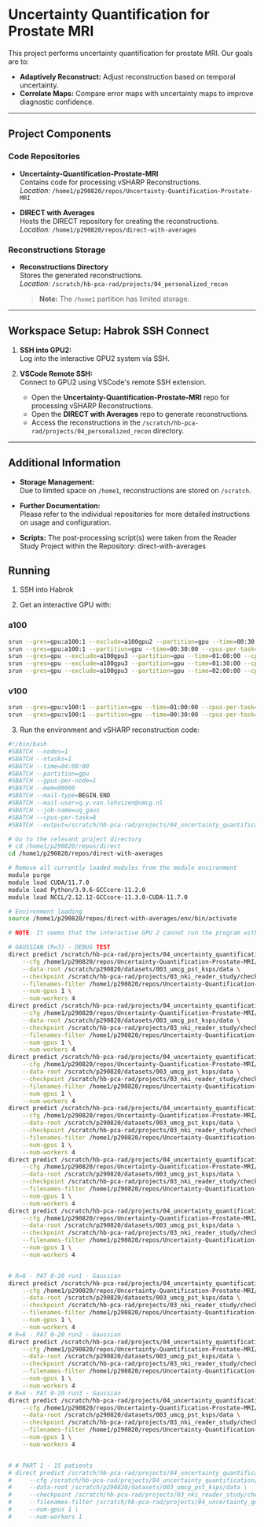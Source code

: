 # Uncertainty Quantification for Prostate MRI

This project performs uncertainty quantification for prostate MRI. Our goals are to:
- **Adaptively Reconstruct:** Adjust reconstruction based on temporal uncertainty.
- **Correlate Maps:** Compare error maps with uncertainty maps to improve diagnostic confidence.

---

## Project Components

### Code Repositories
- **Uncertainty-Quantification-Prostate-MRI**  
  Contains code for processing vSHARP Reconstructions.  
  *Location:* `/home1/p290820/repos/Uncertainty-Quantification-Prostate-MRI`

- **DIRECT with Averages**  
  Hosts the DIRECT repository for creating the reconstructions.  
  *Location:* `/home1/p290820/repos/direct-with-averages`

### Reconstructions Storage
- **Reconstructions Directory**  
  Stores the generated reconstructions.  
  *Location:* `/scratch/hb-pca-rad/projects/04_personalized_recon`  
  > **Note:** The `/home1` partition has limited storage.

---

## Workspace Setup: Habrok SSH Connect

1. **SSH into GPU2:**  
   Log into the interactive GPU2 system via SSH.

2. **VSCode Remote SSH:**  
   Connect to GPU2 using VSCode's remote SSH extension.
   - Open the **Uncertainty-Quantification-Prostate-MRI** repo for processing vSHARP Reconstructions.
   - Open the **DIRECT with Averages** repo to generate reconstructions.
   - Access the reconstructions in the `/scratch/hb-pca-rad/projects/04_personalized_recon` directory.

---

## Additional Information

- **Storage Management:**  
  Due to limited space on `/home1`, reconstructions are stored on `/scratch`.

- **Further Documentation:**  
  Please refer to the individual repositories for more detailed instructions on usage and configuration.

- **Scripts:**
   The post-processing script(s) were taken from the Reader Study Project within the Repository: direct-with-averages


## Running

1. SSH into Habrok

2. Get an interactive GPU with:

### a100
```bash
srun --gres=gpu:a100:1 --exclude=a100gpu2 --partition=gpu --time=00:30:00 --cpus-per-task=8 --mem=64000 --pty /bin/bash
srun --gres=gpu:a100:1 --partition=gpu --time=00:30:00 --cpus-per-task=8 --mem=64000 --pty /bin/bash
srun --gres=gpu --exclude=a100gpu3 --partition=gpu --time=01:00:00 --cpus-per-task=12 --mem=64000 --pty /bin/bash
srun --gres=gpu --exclude=a100gpu3 --partition=gpu --time=01:30:00 --cpus-per-task=12 --mem=64000 --pty /bin/bash
srun --gres=gpu --exclude=a100gpu3 --partition=gpu --time=02:00:00 --cpus-per-task=12 --mem=64000 --pty /bin/bash
```

### v100
```bash
srun --gres=gpu:v100:1 --partition=gpu --time=01:00:00 --cpus-per-task=8 --mem=64000 --pty /bin/bash
srun --gres=gpu:v100:1 --partition=gpu --time=00:30:00 --cpus-per-task=8 --mem=32000 --pty /bin/bash
```

3. Run the environment and vSHARP reconstruction code:
```bash
#!/bin/bash
#SBATCH --nodes=1
#SBATCH --ntasks=1
#SBATCH --time=04:00:00
#SBATCH --partition=gpu
#SBATCH --gpus-per-node=1
#SBATCH --mem=96000
#SBATCH --mail-type=BEGIN,END
#SBATCH --mail-user=q.y.van.lohuizen@umcg.nl
#SBATCH --job-name=uq_gaus
#SBATCH --cpus-per-task=8
#SBATCH --output=/scratch/hb-pca-rad/projects/04_uncertainty_quantification/logs/job-%j_inf_vshp_gauss.log

# Go to the relevant project directory
# cd /home1/p290820/repos/direct
cd /home1/p290820/repos/direct-with-averages

# Remove all currently loaded modules from the module environment
module purge
module load CUDA/11.7.0
module load Python/3.9.6-GCCcore-11.2.0
module load NCCL/2.12.12-GCCcore-11.3.0-CUDA-11.7.0

# Environment loading
source /home1/p290820/repos/direct-with-averages/env/bin/activate

# NOTE: It seems that the interactive GPU 2 cannot run the program with multi treading, but requesting another GPU works fine.

# GAUSSIAN (R=3) - DEBUG TEST
direct predict /scratch/hb-pca-rad/projects/04_uncertainty_quantification/gaussian/recons_3x \
    --cfg /home1/p290820/repos/Uncertainty-Quantification-Prostate-MRI/configs/vsharp/vsharp_r3_gaussian.yaml \
    --data-root /scratch/p290820/datasets/003_umcg_pst_ksps/data \
    --checkpoint /scratch/hb-pca-rad/projects/03_nki_reader_study/checkpoints/model_152000.pt \
    --filenames-filter /home1/p290820/repos/Uncertainty-Quantification-Prostate-MRI/lists/split_by_20/umcg_0001_0172_1_t19.lst \
    --num-gpus 1 \
    --num-workers 4
direct predict /scratch/hb-pca-rad/projects/04_uncertainty_quantification/gaussian/recons_3x \
    --cfg /home1/p290820/repos/Uncertainty-Quantification-Prostate-MRI/configs/vsharp/vsharp_r3_gaussian.yaml \
    --data-root /scratch/p290820/datasets/003_umcg_pst_ksps/data \
    --checkpoint /scratch/hb-pca-rad/projects/03_nki_reader_study/checkpoints/model_152000.pt \
    --filenames-filter /home1/p290820/repos/Uncertainty-Quantification-Prostate-MRI/lists/split_by_20/umcg_0001_0172_1_t19.lst \
    --num-gpus 1 \
    --num-workers 4
direct predict /scratch/hb-pca-rad/projects/04_uncertainty_quantification/gaussian/recons_3x \
    --cfg /home1/p290820/repos/Uncertainty-Quantification-Prostate-MRI/configs/vsharp/vsharp_r3_gaussian.yaml \
    --data-root /scratch/p290820/datasets/003_umcg_pst_ksps/data \
    --checkpoint /scratch/hb-pca-rad/projects/03_nki_reader_study/checkpoints/model_152000.pt \
    --filenames-filter /home1/p290820/repos/Uncertainty-Quantification-Prostate-MRI/lists/split_by_20/umcg_0001_0172_1_t19.lst \
    --num-gpus 1 \
    --num-workers 4
direct predict /scratch/hb-pca-rad/projects/04_uncertainty_quantification/gaussian/recons_3x \
    --cfg /home1/p290820/repos/Uncertainty-Quantification-Prostate-MRI/configs/vsharp/vsharp_r3_gaussian.yaml \
    --data-root /scratch/p290820/datasets/003_umcg_pst_ksps/data \
    --checkpoint /scratch/hb-pca-rad/projects/03_nki_reader_study/checkpoints/model_152000.pt \
    --filenames-filter /home1/p290820/repos/Uncertainty-Quantification-Prostate-MRI/lists/split_by_20/umcg_0001_0172_1_t19.lst \
    --num-gpus 1 \
    --num-workers 4
direct predict /scratch/hb-pca-rad/projects/04_uncertainty_quantification/gaussian/recons_3x \
    --cfg /home1/p290820/repos/Uncertainty-Quantification-Prostate-MRI/configs/vsharp/vsharp_r3_gaussian.yaml \
    --data-root /scratch/p290820/datasets/003_umcg_pst_ksps/data \
    --checkpoint /scratch/hb-pca-rad/projects/03_nki_reader_study/checkpoints/model_152000.pt \
    --filenames-filter /home1/p290820/repos/Uncertainty-Quantification-Prostate-MRI/lists/split_by_20/umcg_0001_0172_1_t19.lst \
    --num-gpus 1 \
    --num-workers 4
direct predict /scratch/hb-pca-rad/projects/04_uncertainty_quantification/gaussian/recons_3x \
    --cfg /home1/p290820/repos/Uncertainty-Quantification-Prostate-MRI/configs/vsharp/vsharp_r3_gaussian.yaml \
    --data-root /scratch/p290820/datasets/003_umcg_pst_ksps/data \
    --checkpoint /scratch/hb-pca-rad/projects/03_nki_reader_study/checkpoints/model_152000.pt \
    --filenames-filter /home1/p290820/repos/Uncertainty-Quantification-Prostate-MRI/lists/split_by_20/umcg_0001_0172_1_t19.lst \
    --num-gpus 1 \
    --num-workers 4


# R=6 - PAT 0-20 run1 - Gaussian
direct predict /scratch/hb-pca-rad/projects/04_uncertainty_quantification/gaussian/recons_6x \
    --cfg /home1/p290820/repos/Uncertainty-Quantification-Prostate-MRI/configs/vsharp/vsharp_r6_gaussian.yaml \
    --data-root /scratch/p290820/datasets/003_umcg_pst_ksps/data \
    --checkpoint /scratch/hb-pca-rad/projects/03_nki_reader_study/checkpoints/model_152000.pt \
    --filenames-filter /home1/p290820/repos/Uncertainty-Quantification-Prostate-MRI/lists/split_by_20/umcg_0001_0172_1_t19.lst \
    --num-gpus 1 \
    --num-workers 4
# R=6 - PAT 0-20 run2 - Gaussian
direct predict /scratch/hb-pca-rad/projects/04_uncertainty_quantification/gaussian/recons_6x \
    --cfg /home1/p290820/repos/Uncertainty-Quantification-Prostate-MRI/configs/vsharp/vsharp_r6_gaussian.yaml \
    --data-root /scratch/p290820/datasets/003_umcg_pst_ksps/data \
    --checkpoint /scratch/hb-pca-rad/projects/03_nki_reader_study/checkpoints/model_152000.pt \
    --filenames-filter /home1/p290820/repos/Uncertainty-Quantification-Prostate-MRI/lists/split_by_20/umcg_0001_0172_1_t19.lst \
    --num-gpus 1 \
    --num-workers 4
# R=6 - PAT 0-20 run3 - Gaussian
direct predict /scratch/hb-pca-rad/projects/04_uncertainty_quantification/gaussian/recons_6x \
    --cfg /home1/p290820/repos/Uncertainty-Quantification-Prostate-MRI/configs/vsharp/vsharp_r6_gaussian.yaml \
    --data-root /scratch/p290820/datasets/003_umcg_pst_ksps/data \
    --checkpoint /scratch/hb-pca-rad/projects/03_nki_reader_study/checkpoints/model_152000.pt \
    --filenames-filter /home1/p290820/repos/Uncertainty-Quantification-Prostate-MRI/lists/split_by_20/umcg_0001_0172_1_t19.lst \
    --num-gpus 1 \
    --num-workers 4


# # PART 1 - 15 patients
# direct predict /scratch/hb-pca-rad/projects/04_uncertainty_quantification/reconstructions/debug \
#     --cfg /scratch/hb-pca-rad/projects/04_uncertainty_quantification/configs/vsharp_r_all_debug.yaml \
#     --data-root /scratch/p290820/datasets/003_umcg_pst_ksps/data \
#     --checkpoint /scratch/hb-pca-rad/projects/03_nki_reader_study/checkpoints/model_152000.pt \
#     --filenames-filter /scratch/hb-pca-rad/projects/04_uncertainty_quantification/lists/split_by_15/umcg_0001_0172_1.lst \
#     --num-gpus 1 \
#     --num-workers 1
```